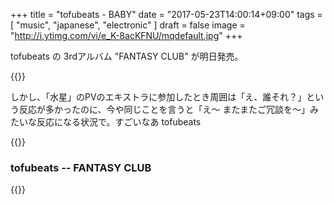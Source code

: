 +++
title = "tofubeats - BABY"
date = "2017-05-23T14:00:14+09:00"
tags = [
  "music", "japanese", "electronic"
]
draft = false
image = "http://i.ytimg.com/vi/e_K-8acKFNU/mqdefault.jpg"
+++

tofubeats の 3rdアルバム "FANTASY CLUB" が明日発売。

{{<youtube e_K-8acKFNU>}}

しかし、「水星」のPVのエキストラに参加したとき周囲は「え、誰それ？」という反応が多かったのに、今や同じことを言うと「え〜 またまたご冗談を〜」みたいな反応になる状況で。すごいなあ tofubeats

{{<youtube NOjmN-ZHlBQ>}}

### tofubeats -- FANTASY CLUB
{{<amazon B06XZQ1BZ2>}}
